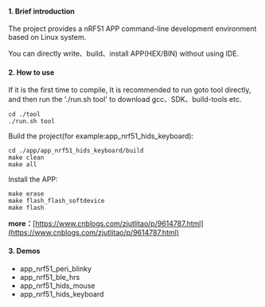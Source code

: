 #### 1. Brief introduction

The project provides a nRF51 APP command-line development environment based on Linux system.

You can directly write、build、install APP(HEX/BIN) without using IDE.


#### 2. How to use

If it is the first time to compile, It is recommended to run goto tool directly, and then run the './run.sh tool' to download gcc、SDK、build-tools etc.

	cd ./tool
	./run.sh tool

Build the project(for example:app_nrf51_hids_keyboard):

	cd ./app/app_nrf51_hids_keyboard/build
    make clean
    make all

Install the APP:

    make erase
    make flash_flash_softdevice
    make flash
	

**more：**[https://www.cnblogs.com/zjutlitao/p/9614787.html](https://www.cnblogs.com/zjutlitao/p/9614787.html)


#### 3. Demos

- app_nrf51_peri_blinky
- app_nrf51_ble_hrs
- app_nrf51_hids_mouse
- app_nrf51_hids_keyboard
